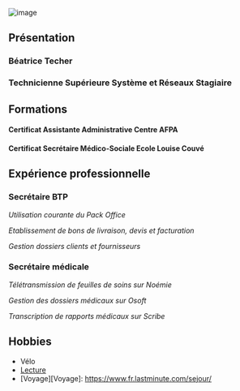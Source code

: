 ![image](https://images.pexels.com/photos/5538015/pexels-photo-5538015.jpeg?auto=compress&cs=tinysrgb&w=1260&h=750&dpr=1)

## Présentation

### Béatrice Techer

### Technicienne Supérieure Système et Réseaux Stagiaire

## Formations

#### Certificat Assistante Administrative Centre AFPA

#### Certificat Secrétaire Médico-Sociale Ecole Louise Couvé
## Expérience professionnelle

### Secrétaire BTP

_Utilisation courante du Pack Office_

_Etablissement de bons de livraison, devis et facturation_

_Gestion dossiers clients et fournisseurs_


### Secrétaire médicale

_Télétransmission de feuilles de soins sur Noémie_

_Gestion des dossiers médicaux sur Osoft_

_Transcription de rapports médicaux sur Scribe_

## Hobbies

- Vélo
- [Lecture]
- [Voyage][Voyage]: <https://www.fr.lastminute.com/sejour/>


[Lecture]: <https://www.ebooksgratuits.com/>
